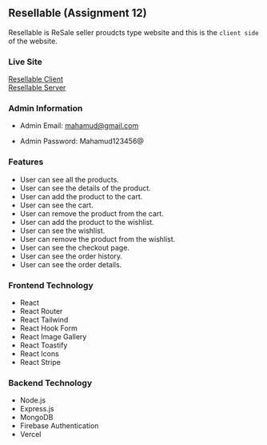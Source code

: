 ## Resellable (Assignment 12)
Resellable is ReSale seller proudcts type website and this is the `client side` of the website.

### Live Site
[Resellable Client](https://reusable-a1665.web.app/) <br>
[Resellable Server](https://reusable-k9mciiqr9-mahamudm90.vercel.app/)

### Admin Information

- Admin Email: mahamud@gmail.com

- Admin Password: Mahamud123456@


### Features
- User can see all the products.
- User can see the details of the product.
- User can add the product to the cart.
- User can see the cart.
- User can remove the product from the cart.
- User can add the product to the wishlist.
- User can see the wishlist.
- User can remove the product from the wishlist.
- User can see the checkout page.
- User can see the order history.
- User can see the order details.


### Frontend Technology
- React
- React Router
- React Tailwind
- React Hook Form
- React Image Gallery
- React Toastify
- React Icons
- React Stripe


### Backend Technology
- Node.js
- Express.js
- MongoDB
- Firebase Authentication
- Vercel


